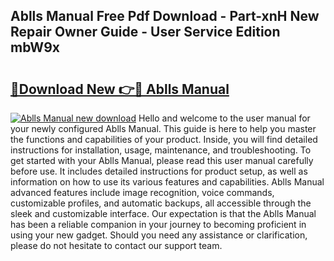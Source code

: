 ## Ablls Manual Free Pdf Download - Part-xnH New Repair Owner Guide - User Service Edition mbW9x

# <h2><a href="http://bc14575.oget.top/?id=Ablls+Manual">🔗Download New 👉🔴 Ablls Manual</a></h2>

[![Ablls Manual new download](https://i.imgur.com/5g1atiW.png)](http://bc14575.oget.top/?id=Ablls+Manual)
Hello and welcome to the user manual for your newly configured Ablls Manual. This guide is here to help you master the functions and capabilities of your product. Inside, you will find detailed instructions for installation, usage, maintenance, and troubleshooting. To get started with your Ablls Manual, please read this user manual carefully before use. It includes detailed instructions for product setup, as well as information on how to use its various features and capabilities. Ablls Manual advanced features include image recognition, voice commands, customizable profiles, and automatic backups, all accessible through the sleek and customizable interface. Our expectation is that the Ablls Manual has been a reliable companion in your journey to becoming proficient in using your new gadget. Should you need any assistance or clarification, please do not hesitate to contact our support team.
